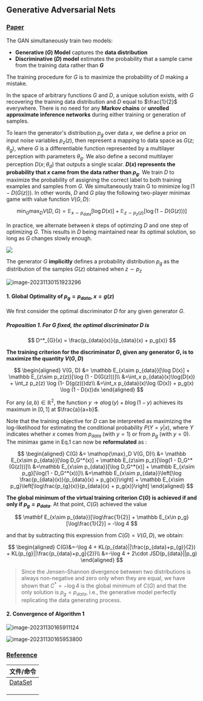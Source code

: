 ## Generative Adversarial Nets
### [Paper](https://arxiv.org/abs/1406.2661)
The GAN simultaneously train two models:

- **Generative ($G$) Model** captures the **data distribution**
- **Discriminative ($D$) model** estimates the probability that a sample came from the training data rather than **$G$**

The training procedure for $G$ is to maximize the probability of $D$ making a mistake. 

In the space of arbitrary functions $G$ and $D$, a unique solution exists, with $G$ recovering the training data distribution and $D$ equal to $\frac{1}{2}$ everywhere. There is no need for any **Markov chains** or **unrolled approximate inference networks** during either training or generation of samples. 

To learn the generator's distribution $p_g$ over data $x$, we define a prior on input noise variables $p_z(z)$, then represent a mapping to data space as $G(z;\theta_g)$, where $G$ is a differentiable function represented by a multilayer perception with parameters $\theta_g$. We also define a second multilayer perception $D(x;\theta_d)$ that outputs a single scalar.  **$D(x)$ represents the probability that $x$ came from the data rather than $p_g$**. We train $D$ to maximize the probability of assigning the correct label to both training examples and samples from $G$. We simultaneously train G to minimize $\log (1 - D(G(z)))$. In other words, $D$ and $G$ play the following two-player minimax game with value function $V(G, D)$:

$$
\mathop{\min}_{G}\mathop{\max}_D V(D,G) = \mathbb E_{x\sim p_{data}}[\log D(x)] + \mathbb E_{z\sim p_z(z)}[\log (1 - D(G(z)))]
$$

In practice, we alternate between $k$ steps of optimzing $D$ and one step of optimizing $G$. This results in $D$ being maintained near its optimal solution, so long as $G$ changes slowly enough.

![](https://qiniu.lianghao.work/image-20231130151552917.png)



The generator $G$ **implicitly** defines a probability distribution $p_g$ as the distribution of the samples $G(z)$ obtained when $z\sim p_z$

![image-20231130151923296](https://qiniu.lianghao.work/image-20231130151923296.png)



#### 1. Global Optimality of $p_g = p_{data}$, $x = g(z)$

We first consider the optimal discriminator $D$ for any given generator $G$.

##### Proposition 1. For G fixed, the optimal discriminator $D$ is

$$
D^*_{G}(x) = \frac{p_{data}(x)}{p_{data}(x) + p_g(x)}
$$

**The training criterion for the discriminator $D$, given any generator $G$, is to maximize the quantity $V(G, D)$**


$$
\begin{aligned}
V(G, D) &= \mathbb E_{x\sim p_{data}}[\log D(x)] + \mathbb E_{z\sim p_z(z)}[\log (1 - D(G(z)))]\\
&=\int_x p_{data}(x)\log(D(x)) + \int_z p_z(z) \log (1- D(g(z)))dz\\
&=\int_x p_{data}(x)\log (D(x)) + p_g(x) \log (1 - D(x))dx
\end{aligned}
$$


For any $(a, b) \in \mathbb R^2$, the function $y\rightarrow a\log(y) + b\log(1-y)$ achieves its maximum in $[0, 1]$ at $\frac{a}{a+b}$. 

Note that the training objective for $D$ can be interpreted as maximizing the log-likelihood for estimating the conditional probability $P(Y=y|x)$, where $Y$ indicates whether $x$ comes from $p_{data}$ (with $y=1$) or from $p_g$ (with $y=0$). The minimax game in Eq.1 can now be **reformulated** as :

$$
\begin{aligned}
C(G) &= \mathop{\max}_D V(G, D)\\
&= \mathbb E_{x\sim p_{data}}[\log D_G^*(x)] + \mathbb E_{z\sim p_z}[\log(1 - D_G^*(G(z)))]\\
&=\mathbb E_{x\sim p_{data}}[\log D_G^*(x)] + \mathbb E_{x\sim p_g}[\log(1 - D_G^*(x))]\\
&=\mathbb E_{x\sim p_{data}}\left[\log \frac{p_{data}(x)}{p_{data}(x) + p_g(x)}\right] + \mathbb E_{x\sim p_g}\left[\log\frac{p_{g}(x)}{p_{data}(x) + p_g(x)}\right]
\end{aligned}
$$


**The global minimum of the virtual training criterion $C(G)$ is achieved if and only if $p_g = p_{data}$**. At that point, $C(G)$ achieved the value 

$$
\mathbf E_{x\sim p_{data}}[\log\frac{1}{2}] + \mathbb E_{x\in p_g}[\log\frac{1}{2}] = -\log 4
$$

and that by subtracting this expression from $C(G)=V(G, D)$, we obtain:

$$
\begin{aligned}
C(G)&=-\log 4 + KL(p_{data}||\frac{p_{data}+p_{g}}{2}) + KL(p_{g}||\frac{p_{data}+p_g}{2})\\
&=-\log 4  + 2\cdot JSD(p_{data}||p_g)
\end{aligned}
$$

> Since the Jensen–Shannon divergence between two distributions is always non-negative and zero only when they are equal, we have shown that $C^*=-\log 4$ is the global minimum of $C(G)$ and that the only solution is $p_g = p_{data}$, i.e., the generative model perfectly replicating the data generating process.

#### 2. Convergence of Algorithm 1

![image-20231130165911124](https://qiniu.lianghao.work/image-20231130165911124.png)

![image-20231130165953800](https://qiniu.lianghao.work/image-20231130165953800.png)

### [Reference](https://zhuanlan.zhihu.com/p/24767059)

| 文件/命令   |
| ----------- |
| [DataSet](../../source/dataset/generative/vae_celeba.py) |
|             |
|             |
|             |

